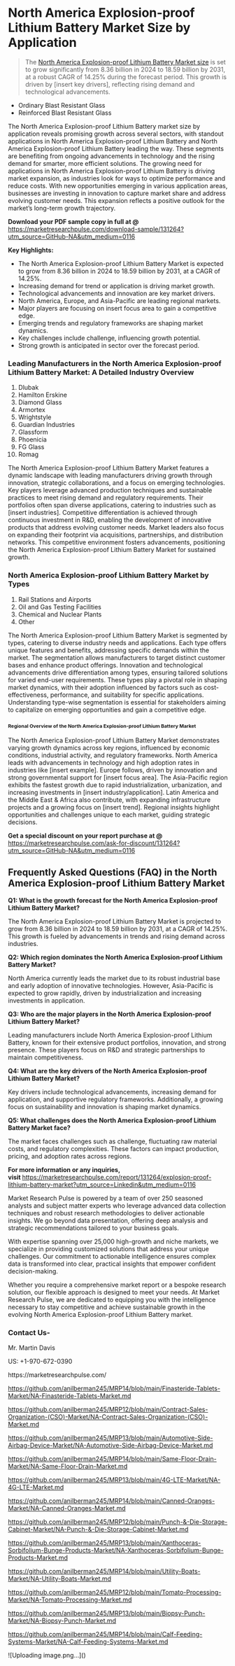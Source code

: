 <h1>North America Explosion-proof Lithium Battery Market&nbsp;Size by Application</h1><blockquote><p>The <a href="https://marketresearchpulse.com/download-sample/131264?utm_source=GitHub-NA&amp;utm_medium=0116">North America Explosion-proof Lithium Battery Market size</a> is set to grow significantly from 8.36 billion in 2024 to 18.59 billion by 2031, at a robust CAGR of 14.25% during the forecast period. This growth is driven by [insert key drivers], reflecting rising demand and technological advancements.</p></blockquote><ul><li>Ordinary Blast Resistant Glass <li> Reinforced Blast Resistant Glass</li></ul><p>The North America Explosion-proof Lithium Battery market size by application reveals promising growth across several sectors, with standout applications in North America Explosion-proof Lithium Battery and North America Explosion-proof Lithium Battery leading the way. These segments are benefiting from ongoing advancements in technology and the rising demand for smarter, more efficient solutions. The growing need for applications in North America Explosion-proof Lithium Battery is driving market expansion, as industries look for ways to optimize performance and reduce costs. With new opportunities emerging in various application areas, businesses are investing in innovation to capture market share and address evolving customer needs. This expansion reflects a positive outlook for the market’s long-term growth trajectory.</p><p><strong>Download your PDF sample copy in full at @ </strong><a href="https://marketresearchpulse.com/download-sample/131264?utm_source=GitHub-NA&amp;utm_medium=0116">https://marketresearchpulse.com/download-sample/131264?utm_source=GitHub-NA&amp;utm_medium=0116</a></p><p><strong>Key Highlights: </strong></p><ul><li>The North America Explosion-proof Lithium Battery Market is expected to grow from 8.36 billion in 2024 to 18.59 billion by 2031, at a CAGR of 14.25%.</li><li>Increasing demand for trend or application is driving market growth.</li><li>Technological advancements and innovation are key market drivers.</li><li>North America, Europe, and Asia-Pacific are leading regional markets.</li><li>Major players are focusing on insert focus area to gain a competitive edge.</li><li>Emerging trends and regulatory frameworks are shaping market dynamics.</li><li>Key challenges include challenge, influencing growth potential.</li><li>Strong growth is anticipated in sector over the forecast period.</li></ul><h3>Leading Manufacturers in the North America Explosion-proof Lithium Battery Market: A Detailed Industry Overview</h3><ol><li>Dlubak</li><li>Hamilton Erskine</li><li>Diamond Glass</li><li>Armortex</li><li>Wrightstyle</li><li>Guardian Industries</li><li>Glassform</li><li>Phoenicia</li><li>FG Glass</li><li>Romag</li></ol><div class="flex max-w-full flex-col flex-grow"><div class="min-h-8 text-message flex w-full flex-col items-end gap-2 whitespace-normal break-words [.text-message+&amp;]:mt-5" dir="auto" data-message-author-role="assistant" data-message-id="fd8432e4-4910-450d-b182-61b7bfb0a01f" data-message-model-slug="gpt-4o"><div class="flex w-full flex-col gap-1 empty:hidden first:pt-[3px]"><div class="markdown prose w-full break-words dark:prose-invert light"><p>The North America Explosion-proof Lithium Battery Market features a dynamic landscape with leading manufacturers driving growth through innovation, strategic collaborations, and a focus on emerging technologies. Key players leverage advanced production techniques and sustainable practices to meet rising demand and regulatory requirements. Their portfolios often span diverse applications, catering to industries such as [insert industries]. Competitive differentiation is achieved through continuous investment in R&amp;D, enabling the development of innovative products that address evolving customer needs. Market leaders also focus on expanding their footprint via acquisitions, partnerships, and distribution networks. This competitive environment fosters advancements, positioning the North America Explosion-proof Lithium Battery Market for sustained growth.</p></div></div></div></div><h3>North America Explosion-proof Lithium Battery Market by Types</h3><ol><li>Rail Stations and Airports <li> Oil and Gas Testing Facilities <li> Chemical and Nuclear Plants <li> Other</li></ol><div class="flex max-w-full flex-col flex-grow"><div class="min-h-8 text-message flex w-full flex-col items-end gap-2 whitespace-normal break-words [.text-message+&amp;]:mt-5" dir="auto" data-message-author-role="assistant" data-message-id="084470be-0bb7-4664-bddf-5156b4f41249" data-message-model-slug="gpt-4o-mini"><div class="flex w-full flex-col gap-1 empty:hidden first:pt-[3px]"><div class="markdown prose w-full break-words dark:prose-invert light"><p>The North America Explosion-proof Lithium Battery Market is segmented by types, catering to diverse industry needs and applications. Each type offers unique features and benefits, addressing specific demands within the market. The segmentation allows manufacturers to target distinct customer bases and enhance product offerings. Innovation and technological advancements drive differentiation among types, ensuring tailored solutions for varied end-user requirements. These types play a pivotal role in shaping market dynamics, with their adoption influenced by factors such as cost-effectiveness, performance, and suitability for specific applications. Understanding type-wise segmentation is essential for stakeholders aiming to capitalize on emerging opportunities and gain a competitive edge.</p></div></div></div></div><h3><span style="font-size: 11px;">Regional Overview of the North America Explosion-proof Lithium Battery Market</span></h3><div class="flex max-w-full flex-col flex-grow"><div class="min-h-8 text-message flex w-full flex-col items-end gap-2 whitespace-normal break-words [.text-message+&amp;]:mt-5" dir="auto" data-message-author-role="assistant" data-message-id="e9038762-ce64-4e30-91c9-9bd413514231" data-message-model-slug="gpt-4o-mini"><div class="flex w-full flex-col gap-1 empty:hidden first:pt-[3px]"><div class="markdown prose w-full break-words dark:prose-invert light"><p>The North America Explosion-proof Lithium Battery Market demonstrates varying growth dynamics across key regions, influenced by economic conditions, industrial activity, and regulatory frameworks. North America leads with advancements in technology and high adoption rates in industries like [insert example]. Europe follows, driven by innovation and strong governmental support for [insert focus area]. The Asia-Pacific region exhibits the fastest growth due to rapid industrialization, urbanization, and increasing investments in [insert industry/application]. Latin America and the Middle East &amp; Africa also contribute, with expanding infrastructure projects and a growing focus on [insert trend]. Regional insights highlight opportunities and challenges unique to each market, guiding strategic decisions.</p></div></div></div></div><p><strong>Get a special discount on your report purchase at @ </strong><a href="https://marketresearchpulse.com/ask-for-discount/131264?utm_source=GitHub-NA&amp;utm_medium=0116">https://marketresearchpulse.com/ask-for-discount/131264?utm_source=GitHub-NA&amp;utm_medium=0116</a></p><h2>Frequently Asked Questions (FAQ) in the North America Explosion-proof Lithium Battery Market</h2><p><strong>Q1: What is the growth forecast for the North America Explosion-proof Lithium Battery Market?</strong></p><p>The North America Explosion-proof Lithium Battery Market is projected to grow from 8.36 billion in 2024 to 18.59 billion by 2031, at a CAGR of 14.25%. This growth is fueled by advancements in trends and rising demand across industries.</p><p><strong>Q2: Which region dominates the North America Explosion-proof Lithium Battery Market?</strong></p><p>North America currently leads the market due to its robust industrial base and early adoption of innovative technologies. However, Asia-Pacific is expected to grow rapidly, driven by industrialization and increasing investments in application.</p><p><strong>Q3: Who are the major players in the North America Explosion-proof Lithium Battery Market?</strong></p><p>Leading manufacturers include North America Explosion-proof Lithium Battery, known for their extensive product portfolios, innovation, and strong presence. These players focus on R&amp;D and strategic partnerships to maintain competitiveness.</p><p><strong>Q4: What are the key drivers of the North America Explosion-proof Lithium Battery Market?</strong></p><p>Key drivers include technological advancements, increasing demand for application, and supportive regulatory frameworks. Additionally, a growing focus on sustainability and innovation is shaping market dynamics.</p><p><strong>Q5: What challenges does the North America Explosion-proof Lithium Battery Market face?</strong></p><p>The market faces challenges such as challenge, fluctuating raw material costs, and regulatory complexities. These factors can impact production, pricing, and adoption rates across regions.</p><p><strong>For more information or any inquiries, visit&nbsp;</strong><a href="https://marketresearchpulse.com/report/131264/explosion-proof-lithium-battery-market?utm_source=Linkedin&utm_medium=0116">https://marketresearchpulse.com/report/131264/explosion-proof-lithium-battery-market?utm_source=Linkedin&utm_medium=0116</a></p><p>Market Research Pulse is powered by a team of over 250 seasoned analysts and subject matter experts who leverage advanced data collection techniques and robust research methodologies to deliver actionable insights. We go beyond data presentation, offering deep analysis and strategic recommendations tailored to your business goals.</p><p>With expertise spanning over 25,000 high-growth and niche markets, we specialize in providing customized solutions that address your unique challenges. Our commitment to actionable intelligence ensures complex data is transformed into clear, practical insights that empower confident decision-making.</p><p>Whether you require a comprehensive market report or a bespoke research solution, our flexible approach is designed to meet your needs. At Market Research Pulse, we are dedicated to equipping you with the intelligence necessary to stay competitive and achieve sustainable growth in the evolving North America Explosion-proof Lithium Battery market.</p><h3><strong>Contact Us-</strong></h3><p>Mr. Martin Davis</p><p>US: +1-970-672-0390</p><p>https://marketresearchpulse.com/</p><p><a href="https://github.com/anilberman245/MRP14/blob/main/Finasteride-Tablets-Market/NA-Finasteride-Tablets-Market.md">https://github.com/anilberman245/MRP14/blob/main/Finasteride-Tablets-Market/NA-Finasteride-Tablets-Market.md</a></p><p><a href="https://github.com/anilberman245/MRP12/blob/main/Contract-Sales-Organization-(CSO)-Market/NA-Contract-Sales-Organization-(CSO)-Market.md">https://github.com/anilberman245/MRP12/blob/main/Contract-Sales-Organization-(CSO)-Market/NA-Contract-Sales-Organization-(CSO)-Market.md</a></p><p><a href="https://github.com/anilberman245/MRP13/blob/main/Automotive-Side-Airbag-Device-Market/NA-Automotive-Side-Airbag-Device-Market.md">https://github.com/anilberman245/MRP13/blob/main/Automotive-Side-Airbag-Device-Market/NA-Automotive-Side-Airbag-Device-Market.md</a></p><p><a href="https://github.com/anilberman245/MRP14/blob/main/Same-Floor-Drain-Market/NA-Same-Floor-Drain-Market.md">https://github.com/anilberman245/MRP14/blob/main/Same-Floor-Drain-Market/NA-Same-Floor-Drain-Market.md</a></p><p><a href="https://github.com/anilberman245/MRP13/blob/main/4G-LTE-Market/NA-4G-LTE-Market.md">https://github.com/anilberman245/MRP13/blob/main/4G-LTE-Market/NA-4G-LTE-Market.md</a></p><p><a href="https://github.com/anilberman245/MRP14/blob/main/Canned-Oranges-Market/NA-Canned-Oranges-Market.md">https://github.com/anilberman245/MRP14/blob/main/Canned-Oranges-Market/NA-Canned-Oranges-Market.md</a></p><p><a href="https://github.com/anilberman245/MRP12/blob/main/Punch-&-Die-Storage-Cabinet-Market/NA-Punch-&-Die-Storage-Cabinet-Market.md">https://github.com/anilberman245/MRP12/blob/main/Punch-&-Die-Storage-Cabinet-Market/NA-Punch-&-Die-Storage-Cabinet-Market.md</a></p><p><a href="https://github.com/anilberman245/MRP13/blob/main/Xanthoceras-Sorbifolium-Bunge-Products-Market/NA-Xanthoceras-Sorbifolium-Bunge-Products-Market.md">https://github.com/anilberman245/MRP13/blob/main/Xanthoceras-Sorbifolium-Bunge-Products-Market/NA-Xanthoceras-Sorbifolium-Bunge-Products-Market.md</a></p><p><a href="https://github.com/anilberman245/MRP14/blob/main/Utility-Boats-Market/NA-Utility-Boats-Market.md">https://github.com/anilberman245/MRP14/blob/main/Utility-Boats-Market/NA-Utility-Boats-Market.md</a></p><p><a href="https://github.com/anilberman245/MRP12/blob/main/Tomato-Processing-Market/NA-Tomato-Processing-Market.md">https://github.com/anilberman245/MRP12/blob/main/Tomato-Processing-Market/NA-Tomato-Processing-Market.md</a></p><p><a href="https://github.com/anilberman245/MRP13/blob/main/Biopsy-Punch-Market/NA-Biopsy-Punch-Market.md">https://github.com/anilberman245/MRP13/blob/main/Biopsy-Punch-Market/NA-Biopsy-Punch-Market.md</a></p><p><a href="https://github.com/anilberman245/MRP14/blob/main/Calf-Feeding-Systems-Market/NA-Calf-Feeding-Systems-Market.md">https://github.com/anilberman245/MRP14/blob/main/Calf-Feeding-Systems-Market/NA-Calf-Feeding-Systems-Market.md</a></p>
![Uploading image.png…]()
